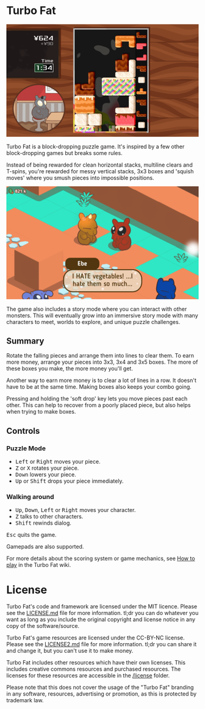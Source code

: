 # Turbo Fat

![Game screenshot showing blocks of food in a playfield, while a chubby monster sits at a table.](img/screenshot-puzzle.png)

Turbo Fat is a block-dropping puzzle game. It's inspired by a few other block-dropping games but breaks some rules.

Instead of being rewarded for clean horizontal stacks, multiline clears and T-spins, you're rewarded for messy vertical stacks, 3x3 boxes and 'squish moves' where you smush pieces into impossible positions.

![Game screenshot monsters talking outdoors, surrounded by some boxy terrain.](img/screenshot-overworld.png)

The game also includes a story mode where you can interact with other monsters. This will eventually grow into an immersive story mode with many characters to meet, worlds to explore, and unique puzzle challenges.

## Summary

Rotate the falling pieces and arrange them into lines to clear them. To earn more money, arrange your pieces into 3x3, 3x4 and 3x5 boxes. The more of these boxes you make, the more money you'll get.

Another way to earn more money is to clear a lot of lines in a row. It doesn't have to be at the same time. Making boxes also keeps your combo going.

Pressing and holding the 'soft drop' key lets you move pieces past each other. This can help to recover from a poorly placed piece, but also helps when trying to make boxes.

## Controls

### Puzzle Mode
  * <kbd>Left</kbd> or <kbd>Right</kbd> moves your piece.
  * <kbd>Z</kbd> or <kbd>X</kbd> rotates your piece.
  * <kbd>Down</kbd> lowers your piece.
  * <kbd>Up</kbd> or <kbd>Shift</kbd> drops your piece immediately.
### Walking around
  * <kbd>Up</kbd>, <kbd>Down</kbd>, <kbd>Left</kbd> or <kbd>Right</kbd> moves your character.
  * <kbd>Z</kbd> talks to other characters.
  * <kbd>Shift</kbd> rewinds dialog.

<kbd>Esc</kbd> quits the game.

Gamepads are also supported.

For more details about the scoring system or game mechanics, see [How to play](https://github.com/Poobslag/turbofat/wiki/How-to-play) in the Turbo Fat wiki.

# License

Turbo Fat's code and framework are licensed under the MIT licence. Please see the [LICENSE.md](LICENSE.md) file for more information. tl;dr you can do whatever you want as long as you include the original copyright and license notice in any copy of the software/source.

Turbo Fat's game resources are licensed under the CC-BY-NC license. Please see the [LICENSE2.md](LICENSE.md) file for more information. tl;dr you can share it and change it, but you can't use it to make money.

Turbo Fat includes other resources which have their own licenses. This includes creative commons resources and purchased resources. The licenses for these resources are accessible in the [/license](/license) folder.

Please note that this does not cover the usage of the "Turbo Fat" branding in any software, resources, advertising or promotion, as this is protected by trademark law.
